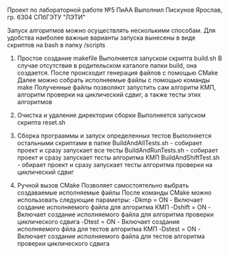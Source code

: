 Проект по лабораторной работе №5 ПиАА
Выполнил Пискунов Ярослав, гр. 6304 СПбГЭТУ "ЛЭТИ"

Запуск алгоритмов можно осуществлять несколькими способам.
Для удобства наиболее важные варианты запуска вынесены в виде скриптов на bash в папку /scripts

1. Простое создание makefile
Выполняется запуском скрипта build.sh
В случае отсутствия в родительском каталоге папки build, она создается.
После происходит генерация файлов с помощью CMake
Далее можно собрать исполняемые файлы с помощью команды make
Полученные файлы позволяют запустить сам алгоритм КМП, алгоритм проверки на циклический сдвиг, а также тесты этих алгоритмов

2. Очистка и удаление директории сборки
Выполняется запуском скрипта reset.sh

3. Сборка програаммы и запуск определенных тестов
Выполняется остальными скриптами в папке
BuildAndAllTests.sh - собирает проект и сразу запускает все тесты
BuildAndRunTests.sh - собирает проект и сразу запускает тесты алгоритма КМП
BuildAndShiftTest.sh - обирает проект и сразу запускает тесты алгоритма проверки на циклический сдвиг

4. Ручной вызов CMake
Позволяет самостоятельно выбрать создаваемые исполняемые файлы
После команды CMake можно использовать следующие параметры:
-Dkmp = ON - Включает создание исполняемого файла для алгоритма КМП
-Dshift = ON - Включает создание исполняемого файла для алгоритма проверки циклического сдвига
-Dtest = ON - Включает создание исполняемого фйла для тестов алгоритма КМП
-Dstest = ON - Включает создание исполняемого файла для тестов алгоритма проверки циклического сдвига
